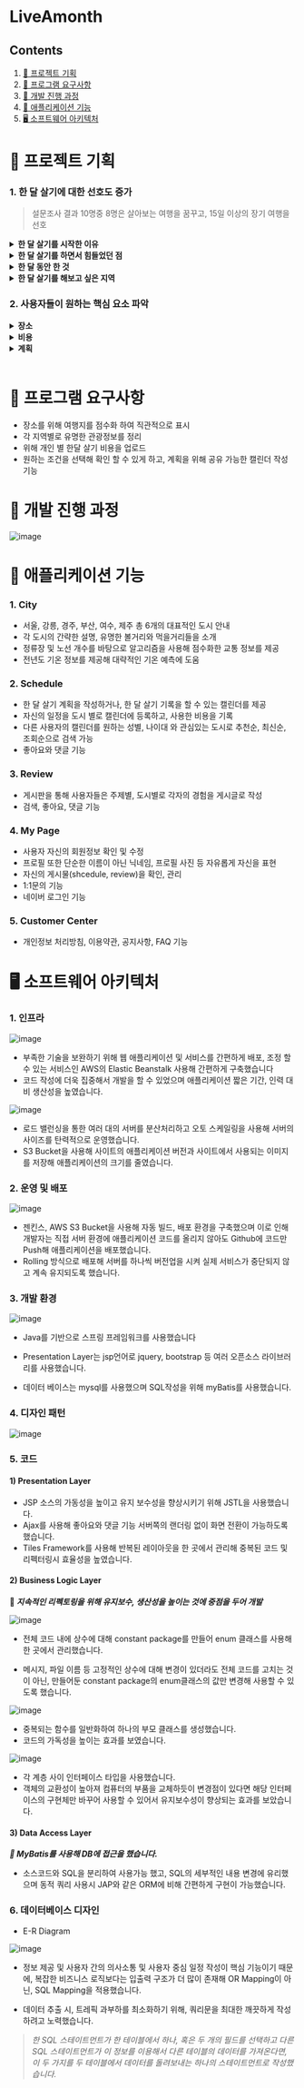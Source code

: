 # LiveAmonth
## Contents
1. [📢 프로젝트 기획](#-프로젝트-기획)   
2. [📃 프로그램 요구사항](#-프로그램-요구사항)   
3. [📂 개발 진행 과정](#-개발-진행-과정)   
4. [🔎 애플리케이션 기능](#-애플리케이션-기능)
5. [🖥 소프트웨어 아키텍처](#-소프트웨어-아키텍처)

   
# 📢 프로젝트 기획
### 1. 한 달 살기에 대한 선호도 증가
>설문조사 결과 10명중 8명은 살아보는 여행을 꿈꾸고, 15일 이상의 장기 여행을 선호

<details><summary> <strong> 한 달 살기를 시작한 이유</strong>
</summary>

*자연경관이 좋은 곳에서 휴식하고 싶다. (24.8%)<br>나를 돌아보는 시간을 갖기 위해서 (22.3%)
<br>현지인처럼 살아보고 싶어서 (17.4%)
<br>짧은 여행으로는 여행지를 제대로 보기 힘들어서 (14.0%)
<br> 새로운 곳에서 새로운 것들을 배우고 싶어서 (14.0%)*
</details>

<details><summary> <strong>  한 달 살기를 하면서 힘들었던 점</strong>
</summary>

*한 달 동안  생활을 하는 비용이 많이들고 관리가 힘듦* 
</details>

<details><summary> <strong>  한 달 동안 한 것</strong>
</summary>

*주로 주변 여행지를 다니거나, 자연속에서 휴식을 즐기며, 지역의 특색에 관련된 활동*
</details>

<details><summary> <strong>  한 달 살기를 해보고 싶은 지역</strong>
</summary>

*제주가 앞도적으로 높은 응답을 보였지만, 전국 곳곳의 여행지도 선호*
</details>

### 2. 사용자들이 원하는 핵심 요소 파악
<details><summary> <strong>장소</strong>
</summary><br>

*스스로 의미있는 시간을 보내고, 충분히 휴식을 하기 위한 장소*
</details>

<details><summary><strong>비용</strong>
</summary><br>

*한 달 동안 생활하기 위한 비용*
</details>

<details><summary><strong>계획</strong>
</summary><br>

*한 달 살기 기간 동안의 생활을 계획*
</details><br>

# 📃 프로그램 요구사항
- 장소를 위해 여행지를 점수화 하여 직관적으로 표시
- 각 지역별로 유명한 관광정보를 정리
- 위해 개인 별 한달 살기 비용을 업로드
- 원하는 조건을 선택해 확인 할 수 있게 하고, 계획을 위해 공유 가능한 캘린더 작성 기능


 # 📂 개발 진행 과정
![image](https://user-images.githubusercontent.com/48740872/170971681-924d736e-e91f-4651-a971-fdb2d46cc205.png)

 # 🔎 애플리케이션 기능
### 1. City 
- 서울, 강릉, 경주, 부산, 여수, 제주 총 6개의 대표적인 도시 안내
- 각 도시의 간략한 설명, 유명한 볼거리와 먹을거리들을 소개
- 정류장 및 노선 개수를 바탕으로 알고리즘을 사용해 점수화한 교통 정보를 제공
- 전년도 기온 정보를 제공해 대략적인 기온 예측에 도움
  
### 2. Schedule
- 한 달 살기 계획을 작성하거나, 한 달 살기 기록을 할 수 있는 캘린더를 제공
- 자신의 일정을 도시 별로 캘린더에 등록하고, 사용한 비용을 기록
- 다른 사용자의 캘린더를 원하는 성별, 나이대 와 관심있는 도시로 추천순, 최신순, 조회순으로 검색 가능
- 좋아요와 댓글 기능
  
### 3. Review
- 게시판을 통해 사용자들은 주제별, 도시별로 각자의 경험을 게시글로 작성
- 검색, 좋아요, 댓글 기능
    
### 4. My Page
- 사용자 자신의 회원정보 확인 및 수정
- 프로필 또한 단순한 이름이 아닌 닉네임, 프로필 사진 등 자유롭게 자신을 표현
- 자신의 게시물(shcedule, review)을 확인, 관리
- 1:1문의 기능
- 네이버 로그인 기능

### 5. Customer Center
- 개인정보 처리방침, 이용약관, 공지사항, FAQ 기능


 # 🖥 소프트웨어 아키텍처
 ### 1. 인프라
![image](https://user-images.githubusercontent.com/48740872/170974926-3d7fd3bb-f6de-4ee0-ab26-50cad63b79b1.png)

- 부족한 기술을 보완하기 위해 웹 애플리케이션 및 서비스를 간편하게 배포, 조정 할 수 있는 서비스인 AWS의 Elastic Beanstalk 사용해 간편하게 구축했습니다
- 코드 작성에 더욱 집중해서 개발을 할 수 있었으며 애플리케이션 짧은 기간, 인력 대비 생산성을 높였습니다.

![image](https://user-images.githubusercontent.com/48740872/170976542-f01c8576-a1cd-48b6-817d-abde64248467.png)
- 로드 밸런싱을 통한 여러 대의 서버를 분산처리하고 오토 스케일링을 사용해 서버의 사이즈를 탄력적으로 운영했습니다.
- S3 Bucket을 사용해 사이트의 애플리케이션 버전과 사이트에서 사용되는 이미지를 저장해 애플리케이션의 크기를 줄였습니다. 

### 2. 운영 및 배포
![image](https://user-images.githubusercontent.com/48740872/170976843-13c87393-0d06-4d47-8a0d-a976b07bd57c.png)
- 젠킨스, AWS S3 Bucket을 사용해 자동 빌드, 배포 환경을 구축했으며 이로 인해 개발자는 직접 서버 환경에 애플리케이션 코드를 올리지 않아도 Github에 코드만 Push해 애플리케이션을 배포했습니다.
- Rolling 방식으로 배포해 서버를 하나씩 버전업을 시켜 실제 서비스가 중단되지 않고 계속 유지되도록 했습니다.
 
### 3. 개발 환경
![image](https://user-images.githubusercontent.com/48740872/170979903-544c62f9-2a65-43ef-8c6e-e2f4e2c94f9d.png)

- Java를 기반으로 스프링 프레임워크를 사용했습니다 

- Presentation Layer는 jsp언어로 jquery, bootstrap 등 여러 오픈소스 라이브러리를 사용했습니다.

- 데이터 베이스는 mysql를 사용했으며 SQL작성을 위해 myBatis를 사용했습니다.

### 4. 디자인 패턴
![image](https://user-images.githubusercontent.com/48740872/170980509-c76dce30-dd0b-4ab7-9cfe-6c485f2b023b.png)

### 5. 코드
#### 1) Presentation Layer
- JSP 소스의 가동성을 높이고 유지 보수성을 향상시키기 위해 JSTL을 사용했습니다.
 - Ajax를 사용해 좋아요와 댓글 기능 서버쪽의 랜더링 없이 화면 전환이 가능하도록 했습니다.
- Tiles Framework를 사용해 반복된 레이아웃을 한 곳에서 관리해 중복된 코드 및 리펙터링시 효율성을 높였습니다. 
#### 2) Business Logic Layer
**🔑 *지속적인 리펙토링을 위해 유지보수, 생산성을 높이는 것에 중점을 두어 개발***

![image](https://user-images.githubusercontent.com/48740872/171129010-15aa5838-4e7e-48fa-a2be-812807d4643e.png)

- 전체 코드 내에 상수에 대해 constant package를 만들어 enum 클래스를 사용해 한 곳에서 관리했습니다.

- 메시지, 파일 이름 등 고정적인 상수에 대해 변경이 있더라도 전체 코드를 고치는 것이 아닌, 만들어둔 constant package의 enum클래스의 값만 변경해 사용할 수 있도록 했습니다.

![image](https://user-images.githubusercontent.com/48740872/171129035-597a5c13-17aa-4d5c-a440-eb7eea203673.png)
- 중복되는 함수를 일반화하여 하나의 부모 클래스를 생성했습니다. <br>
- 코드의 가독성을 높이는 효과를 보였습니다.

![image](https://user-images.githubusercontent.com/48740872/171129076-3af03f20-bfd1-432c-b5ed-79f1d574ee74.png)
- 각 계층 사이 인터페이스 타입을 사용했습니다.
- 객체의 교환성이 높아져 컴퓨터의 부품을 교체하듯이 변경점이 있다면 해당 인터페이스의 구현체만 바꾸어 사용할 수 있어서 유지보수성이 향상되는 효과를 보았습니다.

#### 3) Data Access Layer
***🔑 MyBatis를 사용해 DB에 접근을 했습니다.***
- 소스코드와 SQL을 분리하여 사용가능 했고, SQL의 세부적인 내용 변경에 유리했으며 동적 쿼리 사용시 JAP와 같은 ORM에 비해 간편하게 구현이 가능했습니다.

 
### 6. 데이터베이스 디자인
- E-R Diagram

![image](https://user-images.githubusercontent.com/48740872/171134276-d5bc6ea8-0179-401b-a469-f74ccd033885.png)

- 정보 제공 및 사용자 간의 의사소통 및 사용자 중심 일정 작성이 핵심 기능이기 때문에, 복잡한 비즈니스 로직보다는 입출력 구조가 더 많이 존재해 OR Mapping이 아닌, SQL Mapping을 적용했습니다.

- 데이터 추출 시, 트레픽 과부하를 최소화하기 위해, 쿼리문을 최대한 깨끗하게 작성하려고 노력했습니다.
> *한 SQL 스테이트먼트가 한 테이블에서 하나, 혹은 두 개의 필드를 선택하고 다른 SQL 스테이트먼트가 이 정보를 이용해서 다른 테이블의 데이터를 가져온다면, 이 두 가지를 두 테이블에서 데이터를 돌려보내는 하나의 스테이트먼트로 작성했습니다.*
